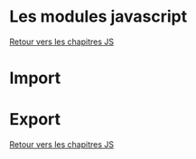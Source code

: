 # Les modules javascript

[Retour vers les chapitres JS](https://github.com/CalcagnoLoic/aide_memoire/blob/main/R%C3%A9pertoire/js.md)

# Import 

# Export 

[Retour vers les chapitres JS](https://github.com/CalcagnoLoic/aide_memoire/blob/main/R%C3%A9pertoire/js.md)